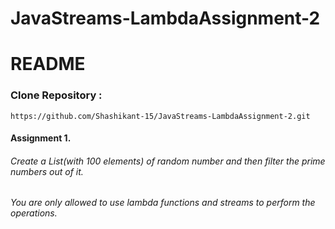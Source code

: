 # JavaStreams-LambdaAssignment-2

# README

### Clone Repository :
```
https://github.com/Shashikant-15/JavaStreams-LambdaAssignment-2.git
```
#### Assignment 1. 
###### Create a List<Integer>(with 100 elements) of random number and then filter the prime numbers out of it.
###### You are only allowed to use lambda functions and streams to perform the operations.
